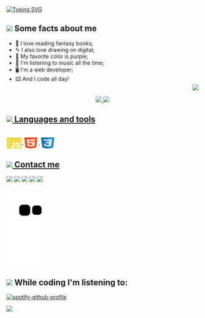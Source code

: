 [![Typing SVG](https://readme-typing-svg.herokuapp.com?font=Press+Start+2P&color=%238A2BE2&size=26&center=true&vCenter=true&width=1000&height=30&lines=%3CWelcome+to+my+GitHub+profile!%2F%3E)](https://git.io/typing-svg)

## <img src="https://media.giphy.com/media/3Ii2SW00oLZ8k/giphy.gif" height="30px"> Some facts about me  
  - 📕 I love reading fantasy books;
  - ✎ I also love drawing on digital;
  - 💜 My favorite color is purple;
  - 🎵 I'm listening to music all the time;
  - 🖥️ I'm a web developer;
  - ⌨️ And I code all day!  
  <img align="right" src="https://media.giphy.com/media/b7E7DmwIgEIgccao2N/giphy.gif"><br>

<div align="center"> 
  <a href="https://github.com/isabdch">
  <img height="150em" src="https://github-readme-stats.vercel.app/api?username=isabdch&show_icons=true&theme=jolly&include_all_commits=true&count_private=true"/>
  <img height="150em" src="https://github-readme-stats.vercel.app/api/top-langs/?username=isabdch&layout=compact&langs_count=7&theme=jolly"/>
</div>
 
 ## <img src="https://media.giphy.com/media/UvPvsX9oMlMWs/giphy.gif" height="30px"> Languages and tools
<div style="display: inline_block"><br>
  <img align="center" alt="Isa-Js" height="30" width="40" src="https://raw.githubusercontent.com/devicons/devicon/master/icons/javascript/javascript-plain.svg">
  <img align="center" alt="Isa-HTML" height="30" width="40" src="https://raw.githubusercontent.com/devicons/devicon/master/icons/html5/html5-original.svg">
  <img align="center" alt="Isa-CSS" height="30" width="40" src="https://raw.githubusercontent.com/devicons/devicon/master/icons/css3/css3-original.svg">
</div>
  
 ### 
  
 ## <img src="https://media.giphy.com/media/l0IyjS5FXeMOtVMyY/giphy.gif" height="30px"> Contact me 
  
<div>
  <a href="https://instagram.com/isabdch" target="_blank"><img src="https://img.shields.io/badge/-Instagram-%23E4405F?style=for-the-badge&logo=instagram&logoColor=white" target="_blank"></a>
  <a href="https://www.linkedin.com/in/isabelle-brand%C3%A3o-chagas-5645551a8/" target="_blank"><img src="https://img.shields.io/badge/-LinkedIn-%230077B5?style=for-the-badge&logo=linkedin&logoColor=white" target="_blank"></a> 
  <a href="mailto:belabchagas@gmail.com"><img src="https://img.shields.io/badge/-Gmail-%23333?style=for-the-badge&logo=gmail&logoColor=white" target="_blank"></a>
  <a href="https://www.facebook.com/isabdch" target="_blank"><img src="https://img.shields.io/badge/Facebook-1877F2?style=for-the-badge&logo=facebook&logoColor=white" target="_blank"></a> 
  <a href="https://open.spotify.com/user/isabdch?si=7592cf16929b4e3d"><img src="https://img.shields.io/badge/Spotify-1ED760?&style=for-the-badge&logo=spotify&logoColor=white" target="_blank"></a>
</div>  
  
 ### 
  
![Snake animation](https://github.com/isabdch/isabdch/blob/output/github-contribution-grid-snake.svg)
  

   ## <img src="https://media.giphy.com/media/YjHOvLaZ02jI8C3yvH/giphy.gif" height="30px"> While coding I'm listening to:
   [![spotify-github-profile](https://spotify-github-profile.vercel.app/api/view?uid=isabdch&cover_image=true&theme=novatorem&bar_color=8a2be2&bar_color_cover=false)](https://spotify-github-profile.vercel.app/api/view?uid=isabdch&redirect=true)

  ![](https://komarev.com/ghpvc/?username=isabdch&color=blueviolet&style=flat-square)
